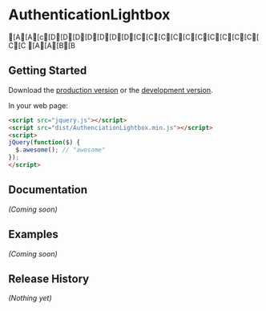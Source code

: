 # AuthenticationLightbox

[A[A[c[D[D[D[D[D[D[D[C[C[C[C[C[C[C[C[C[C[C[C  [A[A[B[B

## Getting Started
Download the [production version][min] or the [development version][max].

[min]: https://raw.github.com/coffeefan/bachelorarbeit/master/dist/AuthenciationLightbox.min.js
[max]: https://raw.github.com/coffeefan/bachelorarbeit/master/dist/AuthenciationLightbox.js

In your web page:

```html
<script src="jquery.js"></script>
<script src="dist/AuthenciationLightbox.min.js"></script>
<script>
jQuery(function($) {
  $.awesome(); // "awesome"
});
</script>
```

## Documentation
_(Coming soon)_

## Examples
_(Coming soon)_

## Release History
_(Nothing yet)_

